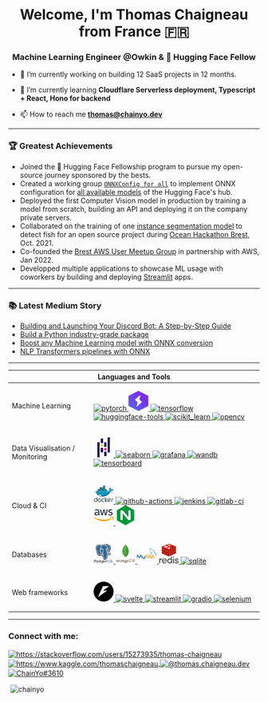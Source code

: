 <h1 align="center">Welcome, I'm Thomas Chaigneau from France 🇫🇷</h1>
<h3 align="center">Machine Learning Engineer @Owkin & 🤗 Hugging Face Fellow</h3>

- 🔭 I’m currently working on building 12 SaaS projects in 12 months.

- 🌱 I’m currently learning **Cloudflare Serverless deployment, Typescript + React, Hono for backend**

- 📫 How to reach me **thomas@chainyo.dev**

---

### 🏆 Greatest Achievements

- Joined the 🤗 Hugging Face Fellowship program to pursue my open-source journey sponsored by the bests.
- Created a working group [`ONNXConfig for all`](https://huggingface.co/OWG) to implement ONNX configuration for [all available models]((https://github.com/huggingface/transformers/issues/16308)) of the Hugging Face's hub.
- Deployed the first Computer Vision model in production by training a model from scratch, building an API and deploying it on the company private servers.
- Collaborated on the training of one [instance segmentation model](https://youtu.be/HnbFB3h_AAg) to detect fish for an open source project during [Ocean Hackathon Brest](https://www.campusmer.fr/Home-4185-0-0-0.html), Oct. 2021.
- Co-founded the [Brest AWS User Meetup Group](https://www.meetup.com/Brest-AWS-User-Group/) in partnership with AWS, Jan 2022.
- Developped multiple applications to showcase ML usage with coworkers by building and deploying [Streamlit](https://streamlit.io/) apps.

---

### 📚 Latest Medium Story
<!-- MEDIUM-STORY-LIST:START -->
- [Building and Launching Your Discord Bot: A Step-by-Step Guide](https://medium.com/@thomaschaigneau.ai/building-and-launching-your-discord-bot-a-step-by-step-guide-f803f7943d33?source=rss-9e928cd81db0------2)
- [Build a Python industry-grade package](https://medium.com/@thomaschaigneau.ai/build-a-python-industry-grade-package-88c7fd64c1af?source=rss-9e928cd81db0------2)
- [Boost any Machine Learning model with ONNX conversion](https://towardsdatascience.com/boost-any-machine-learning-model-with-onnx-conversion-de34e1a38266?source=rss-9e928cd81db0------2)
- [NLP Transformers pipelines with ONNX](https://towardsdatascience.com/nlp-transformers-pipelines-with-onnx-9b890d015723?source=rss-9e928cd81db0------2)
<!-- MEDIUM-STORY-LIST:END -->

---

<table>
    <thead>
        <tr>
            <th colspan="2">Languages and Tools</th>
        </tr>
    </thead>
    <tbody>
        <tr>
          <td>Machine Learning</td>
          <td>
            <p align="left">
              <a href="https://pytorch.org/" target="_blank" rel="noreferrer"> 
                <img src="https://www.vectorlogo.zone/logos/pytorch/pytorch-icon.svg" alt="pytorch" width="40" height="40"/> 
              </a>
              <a href="https://www.pytorchlightning.ai/" target="_blank" rel="noreferrer"> 
                <img src="https://raw.githubusercontent.com/Lightning-AI/lightning/master/docs/source-pytorch/_static/images/icon.svg" alt="pytorch-lightning" width="40" height="40"/> 
              </a>
              <a href="https://www.tensorflow.org" target="_blank" rel="noreferrer"> 
                <img src="https://www.vectorlogo.zone/logos/tensorflow/tensorflow-icon.svg" alt="tensorflow" width="40" height="40"/> 
              </a>
              <a href="https://huggingface.co/" target="_blank" rel="noreferrer"> 
                <img src="https://uptime-storage.s3.amazonaws.com/logos/d32f5c39b694f3e64d29fc2c9b988cdd.png" alt="huggingface-tools" width="40" height="40"/> 
              </a>
              <a href="https://scikit-learn.org/" target="_blank" rel="noreferrer"> 
                <img src="https://upload.wikimedia.org/wikipedia/commons/0/05/Scikit_learn_logo_small.svg" alt="scikit_learn" width="40" height="40"/> 
              </a>
              <a href="https://opencv.org/" target="_blank" rel="noreferrer"> 
                <img src="https://www.vectorlogo.zone/logos/opencv/opencv-icon.svg" alt="opencv" width="40" height="40"/> 
              </a>
            </p>
          </td>
        </tr>
        <tr>
          <td>Data Visualisation / Monitoring</td>
          <td>
            <p align="left">
              <a href="https://pandas.pydata.org/" target="_blank" rel="noreferrer"> 
                <img src="https://raw.githubusercontent.com/devicons/devicon/2ae2a900d2f041da66e950e4d48052658d850630/icons/pandas/pandas-original.svg" alt="pandas" width="40" height="40"/> 
              </a>
              <a href="https://seaborn.pydata.org/" target="_blank" rel="noreferrer"> 
                <img src="https://seaborn.pydata.org/_images/logo-mark-lightbg.svg" alt="seaborn" width="40" height="40"/> 
              </a>
              <a href="https://grafana.com" target="_blank" rel="noreferrer"> 
                <img src="https://www.vectorlogo.zone/logos/grafana/grafana-icon.svg" alt="grafana" width="40" height="40"/> 
              </a>
              <a href="https://wandb.ai/site" target="_blank" rel="noreferrer"> 
                <img src="https://github.com/wandb/assets/blob/main/wandb-dots-logo.svg" alt="wandb" width="40" height="40"/> 
              </a>
              <a href="https://www.tensorflow.org/tensorboard" target="_blank" rel="noreferrer"> 
                <img src="https://www.tensorflow.org/site-assets/images/project-logos/tensorboard-logo-social.png" alt="tensorboard" width="40" height="40"/> 
              </a>
            </p>
          </td>
        </tr>
        <tr>
          <td>Cloud & CI</td>
          <td>
            <p align="left"> 
              <a href="https://www.docker.com/" target="_blank" rel="noreferrer"> 
                <img src="https://raw.githubusercontent.com/devicons/devicon/master/icons/docker/docker-original-wordmark.svg" alt="docker" width="40" height="40"/> 
              </a>
              <a href="https://github.com/features/actions" target="_blank" rel="noreferrer"> 
                <img src="https://avatars.githubusercontent.com/u/44036562?s=200&v=4" alt="github-actions" width="40" height="40"/> 
              </a>
              <a href="https://www.jenkins.io" target="_blank" rel="noreferrer"> 
                <img src="https://www.vectorlogo.zone/logos/jenkins/jenkins-icon.svg" alt="jenkins" width="40" height="40"/> 
              </a>
              <a href="https://about.gitlab.com/" target="_blank" rel="noreferrer"> 
                <img src="https://about.gitlab.com/images/press/logo/svg/gitlab-icon-rgb.svg" alt="gitlab-ci" width="40" height="40"/> 
              </a>
              <a href="https://aws.amazon.com" target="_blank" rel="noreferrer"> 
                <img src="https://raw.githubusercontent.com/devicons/devicon/master/icons/amazonwebservices/amazonwebservices-original-wordmark.svg" alt="aws" width="40" height="40"/>
              </a>
              <a href="https://www.nginx.com" target="_blank" rel="noreferrer"> 
                <img src="https://raw.githubusercontent.com/devicons/devicon/master/icons/nginx/nginx-original.svg" alt="nginx" width="40" height="40"/> 
              </a>
            </p>
          </td>
        </tr>
        <tr>
          <td>Databases</td>
          <td>
            <p align="left">
              <a href="https://www.postgresql.org" target="_blank" rel="noreferrer"> 
                <img src="https://raw.githubusercontent.com/devicons/devicon/master/icons/postgresql/postgresql-original-wordmark.svg" alt="postgresql" width="40" height="40"/> 
              </a>
              <a href="https://www.mongodb.com/" target="_blank" rel="noreferrer">
                <img src="https://raw.githubusercontent.com/devicons/devicon/master/icons/mongodb/mongodb-original-wordmark.svg" alt="mongodb" width="40" height="40"/> 
              </a>
              <a href="https://www.mysql.com/" target="_blank" rel="noreferrer"> 
                <img src="https://raw.githubusercontent.com/devicons/devicon/master/icons/mysql/mysql-original-wordmark.svg" alt="mysql" width="40" height="40"/>
              </a>
              <a href="https://redis.io" target="_blank" rel="noreferrer"> 
                <img src="https://raw.githubusercontent.com/devicons/devicon/master/icons/redis/redis-original-wordmark.svg" alt="redis" width="40" height="40"/> 
              </a>
              <a href="https://www.sqlite.org/" target="_blank" rel="noreferrer"> 
                <img src="https://www.vectorlogo.zone/logos/sqlite/sqlite-icon.svg" alt="sqlite" width="40" height="40"/>
              </a>
            </p>
          </td>
        </tr>
        <tr>
          <td>Web frameworks</td>
          <td>
            <p align="left">
              <a href="https://fastapi.tiangolo.com/" target="_blank" rel="noreferrer"> 
                <img src="https://raw.githubusercontent.com/simple-icons/simple-icons/master/icons/fastapi.svg" alt="fastapi" width="40" height="40"/> 
              </a>
              <a href="https://svelte.dev/docs" target="_blank" rel="noreferrer"> 
                <img src="https://raw.githubusercontent.com/sveltejs/branding/refs/heads/master/svelte-logo-cutout.svg" alt="svelte" width="40" height="40"/> 
              </a>
              <a href="https://streamlit.io/" target="_blank" rel="noreferrer"> 
                <img src="https://streamlit.io/images/brand/streamlit-mark-color.svg" alt="streamlit" width="40" height="40"/> 
              </a>
              <a href="https://gradio.app/" target="_blank" rel="noreferrer"> 
                <img src="https://www.freecodecamp.org/news/content/images/2022/01/gradio-image-2.png" alt="gradio" width="40" height="40"/> 
              </a>
              <a href="https://www.selenium.dev" target="_blank" rel="noreferrer"> 
                <img src="https://raw.githubusercontent.com/detain/svg-logos/780f25886640cef088af994181646db2f6b1a3f8/svg/selenium-logo.svg" alt="selenium" width="40" height="40"/>
              </a>
            </p>
          </td>
        </tr>
    </tbody>
</table>

---

<h3 align="left">Connect with me:</h3>
<p align="left">
    <a href="https://stackoverflow.com/users/https://stackoverflow.com/users/15273935/thomas-chaigneau" target="blank">
        <img align="center" src="https://raw.githubusercontent.com/rahuldkjain/github-profile-readme-generator/master/src/images/icons/Social/stack-overflow.svg" alt="https://stackoverflow.com/users/15273935/thomas-chaigneau" height="30" width="40" />
    </a>
    <a href="https://kaggle.com/https://www.kaggle.com/thomaschaigneau" target="blank">
        <img align="center" src="https://raw.githubusercontent.com/rahuldkjain/github-profile-readme-generator/master/src/images/icons/Social/kaggle.svg" alt="https://www.kaggle.com/thomaschaigneau" height="30" width="40" />
    </a>
    <a href="https://medium.com/@thomaschaigneau.ai" target="blank">
        <img align="center" src="https://raw.githubusercontent.com/rahuldkjain/github-profile-readme-generator/master/src/images/icons/Social/medium.svg" alt="@thomas.chaigneau.dev" height="30" width="40" />
    </a>
    <a href="https://discord.gg/ChainYo#3610" target="blank">
        <img align="center" src="https://raw.githubusercontent.com/rahuldkjain/github-profile-readme-generator/master/src/images/icons/Social/discord.svg" alt="ChainYo#3610" height="30" width="40" />
    </a>
</p>

<p align="left">&nbsp;<img align="center" src="https://github-readme-stats.vercel.app/api?username=chainyo&show_icons=true&locale=en&theme=calm" alt="chainyo" /></p>

